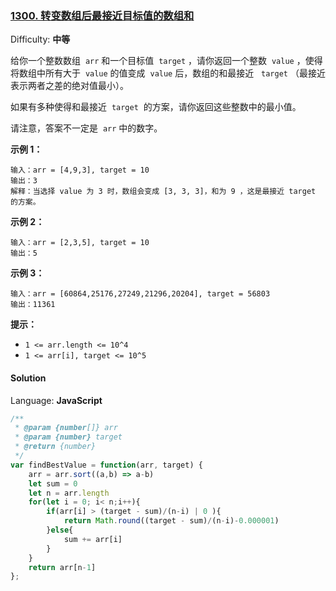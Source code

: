 ### [1300\. 转变数组后最接近目标值的数组和](https://leetcode-cn.com/problems/sum-of-mutated-array-closest-to-target/)

Difficulty: **中等**

给你一个整数数组  `arr` 和一个目标值  `target` ，请你返回一个整数  `value` ，使得将数组中所有大于  `value` 的值变成  `value` 后，数组的和最接近   `target` （最接近表示两者之差的绝对值最小）。

如果有多种使得和最接近  `target`  的方案，请你返回这些整数中的最小值。

请注意，答案不一定是  `arr` 中的数字。

**示例 1：**

```
输入：arr = [4,9,3], target = 10
输出：3
解释：当选择 value 为 3 时，数组会变成 [3, 3, 3]，和为 9 ，这是最接近 target 的方案。
```

**示例 2：**

```
输入：arr = [2,3,5], target = 10
输出：5
```

**示例 3：**

```
输入：arr = [60864,25176,27249,21296,20204], target = 56803
输出：11361
```

**提示：**

- `1 <= arr.length <= 10^4`
- `1 <= arr[i], target <= 10^5`

#### Solution

Language: **JavaScript**

```javascript
​/**
 * @param {number[]} arr
 * @param {number} target
 * @return {number}
 */
var findBestValue = function(arr, target) {
    arr = arr.sort((a,b) => a-b)
    let sum = 0
    let n = arr.length
    for(let i = 0; i< n;i++){
        if(arr[i] > (target - sum)/(n-i) | 0 ){
            return Math.round((target - sum)/(n-i)-0.000001)
        }else{
            sum += arr[i]
        }
    }
    return arr[n-1]
};
```
